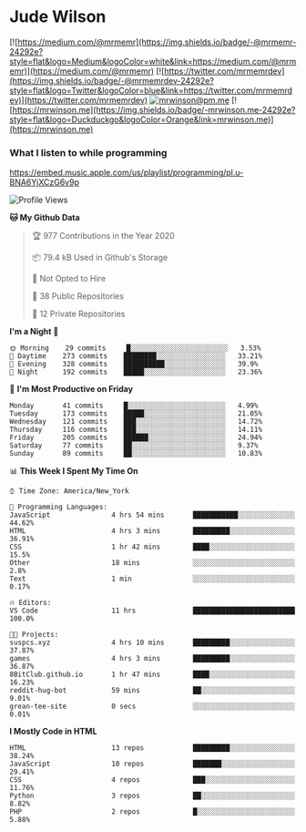 # Jude Wilson
[![https://medium.com/@mrmemr](https://img.shields.io/badge/-@mrmemr-24292e?style=flat&logo=Medium&logoColor=white&link=https://medium.com/@mrmemr)](https://medium.com/@mrmemr)
[![https://twitter.com/mrmemrdev](https://img.shields.io/badge/-@mrmemrdev-24292e?style=flat&logo=Twitter&logoColor=blue&link=https://twitter.com/mrmemrdev)](https://twitter.com/mrmemrdev)
[![mrwinson@pm.me](https://img.shields.io/badge/-mrwinson@pm.me-24292e?style=flat&logo=ProtonMail&logoColor=Grey&link=mailto:mrwinson@pm.me)](mailto:mrwinson@pm.me)
[![https://mrwinson.me](https://img.shields.io/badge/-mrwinson.me-24292e?style=flat&logo=Duckduckgo&logoColor=Orange&link=mrwinson.me)](https://mrwinson.me) 

### What I listen to while programming
https://embed.music.apple.com/us/playlist/programming/pl.u-BNA6YjXCzG6v9p

<!--START_SECTION:waka-->
![Profile Views](http://img.shields.io/badge/Profile%20Views-25-blue)

**🐱 My Github Data** 

> 🏆 977 Contributions in the Year 2020
 > 
> 📦 79.4 kB Used in Github's Storage 
 > 
> 🚫 Not Opted to Hire
 > 
> 📜 38 Public Repositories
 > 
> 🔑 12 Private Repositories 

**I'm a Night 🦉** 

```text
🌞 Morning    29 commits     █░░░░░░░░░░░░░░░░░░░░░░░░   3.53% 
🌆 Daytime    273 commits    ████████░░░░░░░░░░░░░░░░░   33.21% 
🌃 Evening    328 commits    ██████████░░░░░░░░░░░░░░░   39.9% 
🌙 Night      192 commits    █████░░░░░░░░░░░░░░░░░░░░   23.36%

```
📅 **I'm Most Productive on Friday** 

```text
Monday       41 commits     █░░░░░░░░░░░░░░░░░░░░░░░░   4.99% 
Tuesday      173 commits    █████░░░░░░░░░░░░░░░░░░░░   21.05% 
Wednesday    121 commits    ███░░░░░░░░░░░░░░░░░░░░░░   14.72% 
Thursday     116 commits    ███░░░░░░░░░░░░░░░░░░░░░░   14.11% 
Friday       205 commits    ██████░░░░░░░░░░░░░░░░░░░   24.94% 
Saturday     77 commits     ██░░░░░░░░░░░░░░░░░░░░░░░   9.37% 
Sunday       89 commits     ██░░░░░░░░░░░░░░░░░░░░░░░   10.83%

```


📊 **This Week I Spent My Time On** 

```text
⌚︎ Time Zone: America/New_York

💬 Programming Languages: 
JavaScript               4 hrs 54 mins       ███████████░░░░░░░░░░░░░░   44.62% 
HTML                     4 hrs 3 mins        █████████░░░░░░░░░░░░░░░░   36.91% 
CSS                      1 hr 42 mins        ████░░░░░░░░░░░░░░░░░░░░░   15.5% 
Other                    18 mins             ░░░░░░░░░░░░░░░░░░░░░░░░░   2.8% 
Text                     1 min               ░░░░░░░░░░░░░░░░░░░░░░░░░   0.17%

🔥 Editors: 
VS Code                  11 hrs              █████████████████████████   100.0%

🐱‍💻 Projects: 
suspcs.xyz               4 hrs 10 mins       █████████░░░░░░░░░░░░░░░░   37.87% 
games                    4 hrs 3 mins        █████████░░░░░░░░░░░░░░░░   36.87% 
8BitClub.github.io       1 hr 47 mins        ████░░░░░░░░░░░░░░░░░░░░░   16.23% 
reddit-hug-bot           59 mins             ██░░░░░░░░░░░░░░░░░░░░░░░   9.01% 
grean-tee-site           0 secs              ░░░░░░░░░░░░░░░░░░░░░░░░░   0.01%

```

**I Mostly Code in HTML** 

```text
HTML                     13 repos            █████████░░░░░░░░░░░░░░░░   38.24% 
JavaScript               10 repos            ███████░░░░░░░░░░░░░░░░░░   29.41% 
CSS                      4 repos             ███░░░░░░░░░░░░░░░░░░░░░░   11.76% 
Python                   3 repos             ██░░░░░░░░░░░░░░░░░░░░░░░   8.82% 
PHP                      2 repos             █░░░░░░░░░░░░░░░░░░░░░░░░   5.88%

```



<!--END_SECTION:waka-->
